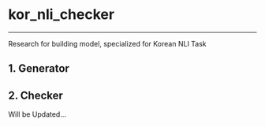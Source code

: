 # kor_nli_checker
---
Research for building model, specialized for Korean NLI Task 

## 1. Generator

## 2. Checker

Will be Updated...
